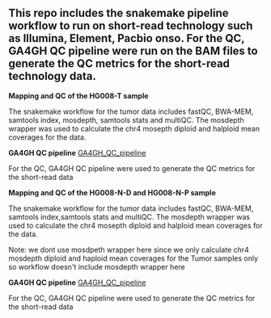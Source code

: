 ## This repo includes the snakemake pipeline workflow to run on short-read technology such as Illumina, Element, Pacbio onso. For the QC, GA4GH QC pipeline were run on the BAM files to generate the QC metrics for the short-read technology data.


**Mapping and QC of the HG008-T sample**

The snakemake workflow for the tumor data includes fastQC, BWA-MEM, samtools index, mosdepth, samtools stats and multiQC. The mosdepth wrapper was used to calculate the chr4 mosepth diploid and halploid mean coverages for the data.

**GA4GH QC pipeline** 
[GA4GH_QC_pipeline](https://github.com/c-BIG/NPM-sample-qc/tree/v0.11.0)

For the QC, GA4GH QC pipeline were used to generate the QC metrics for the short-read data

**Mapping and QC of the HG008-N-D and HG008-N-P sample**

The snakemake workflow for the tumor data includes fastQC, BWA-MEM, samtools index,samtools stats and multiQC. The mosdepth wrapper was used to calculate the chr4 mosepth diploid and halploid mean coverages for the data. 

Note: we dont use mosdpeth wrapper here since we only calculate chr4 mosdepth diploid and haploid mean coverages for the Tumor samples only so workflow doesn't include mosdepth wrapper here

**GA4GH QC pipeline** 
[GA4GH_QC_pipeline](https://github.com/c-BIG/NPM-sample-qc/tree/v0.11.0)

For the QC, GA4GH QC pipeline were used to generate the QC metrics for the short-read data


